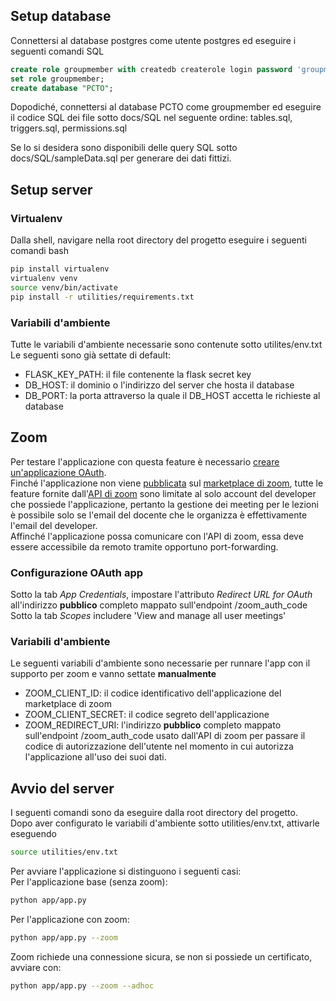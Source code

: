 ## Setup database

Connettersi al database postgres come utente postgres ed eseguire i seguenti comandi SQL
```sql
create role groupmember with createdb createrole login password 'groupmember';
set role groupmember;
create database "PCTO";

```
Dopodiché, connettersi al database PCTO come groupmember ed eseguire il codice
SQL dei file sotto docs/SQL nel seguente ordine:
tables.sql, triggers.sql, permissions.sql

Se lo si desidera sono disponibili delle query SQL sotto docs/SQL/sampleData.sql per generare dei dati fittizi.
## Setup server

### Virtualenv

Dalla shell, navigare nella root directory del progetto eseguire i seguenti comandi bash
```bash
pip install virtualenv
virtualenv venv
source venv/bin/activate
pip install -r utilities/requirements.txt

```

### Variabili d'ambiente

Tutte le variabili d'ambiente necessarie sono contenute sotto utilites/env.txt\
Le seguenti sono già settate di default:

- FLASK_KEY_PATH: il file contenente la flask secret key
- DB_HOST: il dominio o l'indirizzo del server che hosta il database
- DB_PORT: la porta attraverso la quale il DB_HOST accetta le richieste al database

## Zoom

Per testare l'applicazione con questa feature è necessario [creare un'applicazione OAuth](https://marketplace.zoom.us/docs/guides/build/oauth-app/#register-your-app).\
Finché l'applicazione non viene [pubblicata](https://marketplace.zoom.us/docs/guides/publishing)
sul [marketplace di zoom](https://marketplace.zoom.us), tutte le feature fornite
dall'[API di zoom](https://marketplace.zoom.us/docs/api-reference/zoom-api/methods) sono limitate al solo account del developer che possiede l'applicazione,
pertanto la gestione dei meeting per le lezioni è possibile solo se l'email del docente che le organizza è effettivamente l'email del developer.\
Affinché l'applicazione possa comunicare con l'API di zoom, essa deve essere accessibile da remoto tramite opportuno port-forwarding.

### Configurazione OAuth app

Sotto la tab _App Credentials_, impostare l'attributo _Redirect URL for OAuth_ all'indirizzo **pubblico** completo mappato sull'endpoint /zoom\_auth\_code\
Sotto la tab _Scopes_ includere 'View and manage all user meetings'

### Variabili d'ambiente

Le seguenti variabili d'ambiente sono necessarie per runnare l'app con il supporto
per zoom e vanno settate **manualmente**

- ZOOM_CLIENT_ID: il codice identificativo dell'applicazione del marketplace di zoom
- ZOOM_CLIENT_SECRET: il codice segreto dell'applicazione
- ZOOM_REDIRECT_URI: l'indirizzo **pubblico** completo mappato sull'endpoint /zoom\_auth\_code usato dall'API di zoom per passare il codice di autorizzazione dell'utente nel momento in cui autorizza l'applicazione all'uso dei suoi dati.
## Avvio del server

I seguenti comandi sono da eseguire dalla root directory del progetto.\
Dopo aver configurato le variabili d'ambiente sotto utilities/env.txt, attivarle eseguendo

```bash
source utilities/env.txt

```

Per avviare l'applicazione si distinguono i seguenti casi:\
Per l'applicazione base (senza zoom):

```bash
python app/app.py

```

Per l'applicazione con zoom:
```bash
python app/app.py --zoom

```

Zoom richiede una connessione sicura, se non si possiede un certificato, avviare con:
```bash
python app/app.py --zoom --adhoc

```
